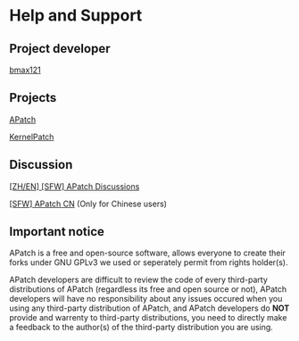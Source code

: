 # Help and Support

## Project developer

[bmax121](https://github.com/bmax121)

## Projects

[APatch](https://github.com/bmax121/APatch)

[KernelPatch](https://github.com/bmax121/KernelPatch)

## Discussion

[[ZH/EN] [SFW] APatch Discussions](https://t.me/apatch_discuss)

[[SFW] APatch CN](https://t.me/APatch_CN_Group) (Only for Chinese users)

## Important notice

APatch is a free and open-source software, allows everyone to create their forks under GNU GPLv3 we used or seperately permit from rights holder(s).

APatch developers are difficult to review the code of every third-party distributions of APatch (regardless its free and open source or not), APatch developers will have no responsibility about any issues occured when you using any third-party distribution of APatch, and APatch developers do **NOT** provide and warrenty to third-party distributions, you need to directly make a feedback to the author(s) of the third-party distribution you are using.
